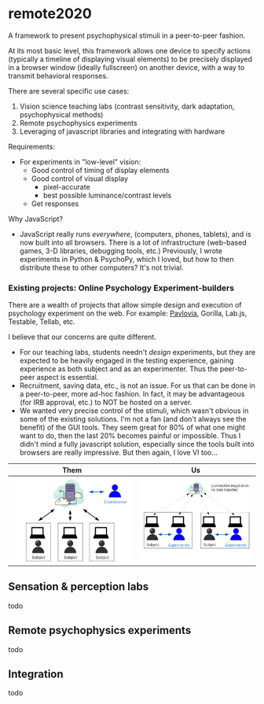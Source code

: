# remote2020
A framework to present psychophysical stimuli in a peer-to-peer fashion.

At its most basic level, this framework allows one device to specify actions (typically a timeline of displaying visual elements) to be precisely displayed in a browser window (ideally fullscreen) on another device, with a way to transmit behavioral responses.

There are several specific use cases:

1. Vision science teaching labs (contrast sensitivity, dark adaptation, psychophysical methods)
1. Remote psychophysics experiments
1. Leveraging of javascript libraries and integrating with hardware

Requirements:
- For experiments in "low-level" vision:
  - Good control of timing of display elements
  - Good control of visual display
    - pixel-accurate
    - best possible luminance/contrast levels
  - Get responses

Why JavaScript?
- JavaScript really runs *everywhere*, (computers, phones, tablets), and is now built into all browsers. There is a lot of infrastructure (web-based games, 3-D libraries, debugging tools, etc.) Previously, I wrote experiments in Python & PsychoPy, which I loved, but how to then distribute these to other computers? It's not trivial.

### Existing projects: Online Psychology Experiment-builders

There are a wealth of projects that allow simple design and execution of psychology experiment on the web. For example: [Pavlovia](http://pavlovia.org), Gorilla, Lab.js, Testable, Tellab, etc.

I believe that our concerns are quite different.
- For our teaching labs, students needn't *design* experiments, but they are expected to be heavily engaged in the testing experience, gaining experience as both subject and as an experimenter. Thus the peer-to-peer aspect is essential.
- Recruitment, saving data, etc., is not an issue. For us that can be done in a peer-to-peer, more ad-hoc fashion. In fact, it may be advantageous (for IRB approval, etc.) to NOT be hosted on a server.
- We wanted very precise control of the stimuli, which wasn't obvious in some of the existing solutions. I'm not a fan (and don't always see the benefit) of the GUI tools. They seem great for 80% of what one might want to do, then the last 20% becomes painful or impossible. Thus I didn't mind a fully javascript solution, especially since the tools built into browsers are really impressive. But then again, I love VI too...


| Them  | Us |
| ------------- | ------------- |
| <img src="doc/clouds_openloop.png?raw=true"></img>  | <img src="doc/pairs.png?raw=true"></img>  |

## Sensation & perception labs

todo

## Remote psychophysics experiments

todo

## Integration

todo
